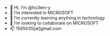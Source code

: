 - 👋 Hi, I’m @ho3ein-y
- 👀 I’m interested in MICROSOFT
- 🌱 I’m currently learning anything in technology
- 💞️ I’m looking to collaborate on MICROSOFT
- 📫 1595035[at]gmail.com

<!---
ho3ein-y/ho3ein-y is a ✨ special ✨ repository because its `README.md` (this file) appears on your GitHub profile.
You can click the Preview link to take a look at your changes.
--->
